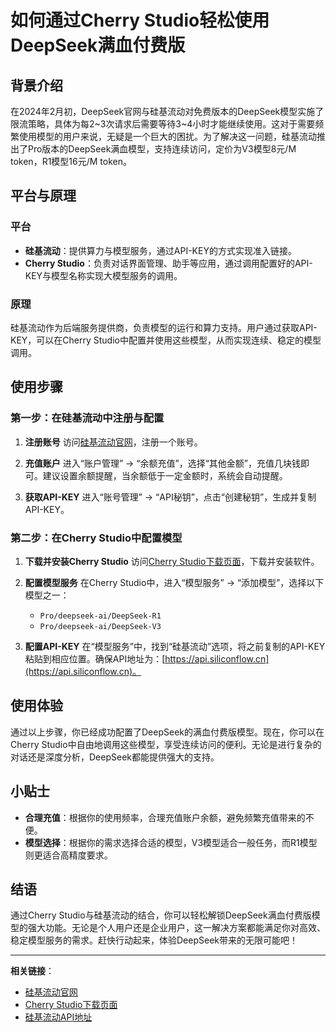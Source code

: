 # 如何通过Cherry Studio轻松使用DeepSeek满血付费版

## 背景介绍

在2024年2月初，DeepSeek官网与硅基流动对免费版本的DeepSeek模型实施了限流策略，具体为每2~3次请求后需要等待3~4小时才能继续使用。这对于需要频繁使用模型的用户来说，无疑是一个巨大的困扰。为了解决这一问题，硅基流动推出了Pro版本的DeepSeek满血模型，支持连续访问，定价为V3模型8元/M token，R1模型16元/M token。

## 平台与原理

### 平台
- **硅基流动**：提供算力与模型服务，通过API-KEY的方式实现准入链接。
- **Cherry Studio**：负责对话界面管理、助手等应用，通过调用配置好的API-KEY与模型名称实现大模型服务的调用。

### 原理
硅基流动作为后端服务提供商，负责模型的运行和算力支持。用户通过获取API-KEY，可以在Cherry Studio中配置并使用这些模型，从而实现连续、稳定的模型调用。

## 使用步骤

### 第一步：在硅基流动中注册与配置
1. **注册账号**
   访问[硅基流动官网](https://siliconflow.cn/zh-cn/)，注册一个账号。

2. **充值账户**
   进入“账户管理” -> “余额充值”，选择“其他金额”，充值几块钱即可。建议设置余额提醒，当余额低于一定金额时，系统会自动提醒。

3. **获取API-KEY**
   进入“账号管理” -> “API秘钥”，点击“创建秘钥”，生成并复制API-KEY。

### 第二步：在Cherry Studio中配置模型
1. **下载并安装Cherry Studio**
   访问[Cherry Studio下载页面](https://cherry-ai.com/download)，下载并安装软件。

2. **配置模型服务**
   在Cherry Studio中，进入“模型服务” -> “添加模型”，选择以下模型之一：
   - `Pro/deepseek-ai/DeepSeek-R1`
   - `Pro/deepseek-ai/DeepSeek-V3`

3. **配置API-KEY**
   在“模型服务”中，找到“硅基流动”选项，将之前复制的API-KEY粘贴到相应位置。确保API地址为：[https://api.siliconflow.cn](https://api.siliconflow.cn)。

## 使用体验

通过以上步骤，你已经成功配置了DeepSeek的满血付费版模型。现在，你可以在Cherry Studio中自由地调用这些模型，享受连续访问的便利。无论是进行复杂的对话还是深度分析，DeepSeek都能提供强大的支持。

## 小贴士
- **合理充值**：根据你的使用频率，合理充值账户余额，避免频繁充值带来的不便。
- **模型选择**：根据你的需求选择合适的模型，V3模型适合一般任务，而R1模型则更适合高精度要求。

## 结语

通过Cherry Studio与硅基流动的结合，你可以轻松解锁DeepSeek满血付费版模型的强大功能。无论是个人用户还是企业用户，这一解决方案都能满足你对高效、稳定模型服务的需求。赶快行动起来，体验DeepSeek带来的无限可能吧！

---

**相关链接**：
- [硅基流动官网](https://siliconflow.cn/zh-cn/)
- [Cherry Studio下载页面](https://cherry-ai.com/download)
- [硅基流动API地址](https://api.siliconflow.cn)
